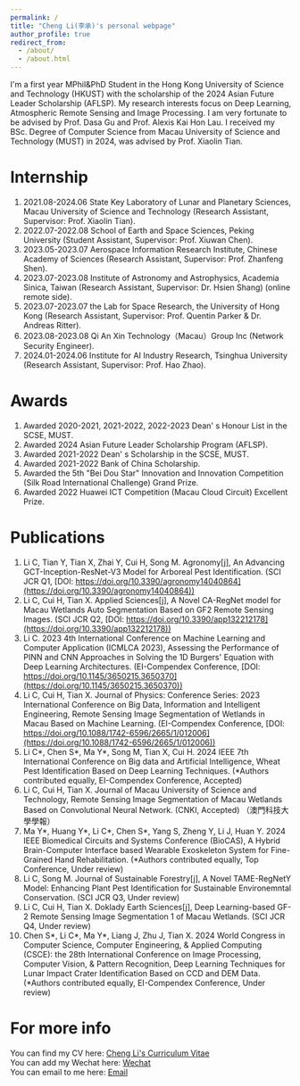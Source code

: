 ```yaml
---
permalink: /
title: "Cheng Li(李承)'s personal webpage"
author_profile: true
redirect_from: 
  - /about/
  - /about.html
---
```


I'm a first year MPhil&PhD Student in the Hong Kong University of Science and Technology (HKUST) with the scholarship of the 2024 Asian Future Leader Scholarship (AFLSP). My research interests focus on Deep Learning, Atmospheric Remote Sensing and Image Processing. I am very fortunate to be advised by Prof. Dasa Gu and Prof. Alexis Kai Hon Lau. I received my BSc. Degree of Computer Science from Macau University of Science and Technology (MUST) in 2024, was advised by Prof. Xiaolin Tian.

Internship
======
1. 2021.08-2024.06 State Key Laboratory of Lunar and Planetary Sciences, Macau University of Science and Technology (Research Assistant, Supervisor: Prof. Xiaolin Tian).
2. 2022.07-2022.08 School of Earth and Space Sciences, Peking University (Student Assistant, Supervisor: Prof. Xiuwan Chen).
3. 2023.05-2023.07 Aerospace Information Research Institute, Chinese Academy of Sciences (Research Assistant, Supervisor: Prof. Zhanfeng Shen).
4. 2023.07-2023.08 Institute of Astronomy and Astrophysics, Academia Sinica, Taiwan (Research Assistant, Supervisor: Dr. Hsien Shang) (online remote side).
5. 2023.07-2023.07 the Lab for Space Research, the University of Hong Kong (Research Assistant, Supervisor: Prof. Quentin Parker & Dr. Andreas Ritter).
6. 2023.08-2023.08 Qi An Xin Technology（Macau）Group Inc (Network Security Engineer).
7. 2024.01-2024.06 Institute for AI Industry Research, Tsinghua University (Research Assistant, Supervisor: Prof. Hao Zhao).

Awards
======
1. Awarded 2020-2021, 2021-2022, 2022-2023 Dean' s Honour List in the SCSE, MUST.
2. Awarded 2024 Asian Future Leader Scholarship Program (AFLSP).
3. Awarded 2021-2022 Dean' s Scholarship in the SCSE, MUST.
4. Awarded 2021-2022 Bank of China Scholarship.
5. Awarded the 5th "Bei Dou Star" Innovation and Innovation Competition (Silk Road International Challenge) Grand Prize.
6. Awarded 2022 Huawei ICT Competition (Macau Cloud Circuit) Excellent Prize.

Publications
======
1. Li C, Tian Y, Tian X, Zhai Y, Cui H, Song M. Agronomy[j], An Advancing GCT-Inception-ResNet-V3 Model for Arboreal
Pest Identification. (SCI JCR Q1, [DOI: https://doi.org/10.3390/agronomy14040864](https://doi.org/10.3390/agronomy14040864))
2. Li C, Cui H, Tian X. Applied Sciences[j], A Novel CA-RegNet model for Macau Wetlands Auto Segmentation Based on GF2
Remote Sensing Images. (SCI JCR Q2, [DOI: https://doi.org/10.3390/app132212178](https://doi.org/10.3390/app132212178))
3. Li C. 2023 4th International Conference on Machine Learning and Computer Application (ICMLCA 2023),
Assessing the Performance of PINN and CNN Approaches in Solving the 1D Burgers' Equation with Deep Learning
Architectures. (EI-Compendex Conference, [DOI: https://doi.org/10.1145/3650215.3650370](https://doi.org/10.1145/3650215.3650370))
4. Li C, Cui H, Tian X. Journal of Physics: Conference Series: 2023 International Conference on Big Data, Information and Intelligent Engineering, Remote Sensing
Image Segmentation of Wetlands in Macau Based on Machine Learning. (EI-Compendex Conference, [DOI: https://doi.org/10.1088/1742-6596/2665/1/012006](https://doi.org/10.1088/1742-6596/2665/1/012006))
5. Li C\*, Chen S\*, Ma Y\*, Song M, Tian X, Cui H. 2024 IEEE 7th International Conference on Big data and Artificial Intelligence, Wheat Pest Identification Based on Deep 
Learning Techniques. (\*Authors contributed equally, EI-Compendex Conference, Accepted)
6. Li C, Cui H, Tian X. Journal of Macau University of Science and Technology, Remote Sensing Image Segmentation of
Macau Wetlands Based on Convolutional Neural Network. (CNKI, Accepted) （澳門科技大學學報）
7. Ma Y\*, Huang Y\*, Li C\*, Chen S\*, Yang S, Zheng Y, Li J, Huan Y. 2024 IEEE Biomedical Circuits and Systems Conference (BioCAS), A Hybrid Brain-Computer Interface based Wearable Exoskeleton System for Fine-Grained Hand Rehabilitation. (\*Authors contributed equally, Top Conference, Under review)
8. Li C, Song M. Journal of Sustainable Forestry[j], A Novel TAME-RegNetY Model: Enhancing Plant Pest Identification for
Sustainable Environemntal Conservation. (SCI JCR Q3, Under review)
9. Li C, Cui H, Tian X. Doklady Earth Sciences[j], Deep Learning-based GF-2 Remote Sensing Image Segmentation 1 of
Macau Wetlands. (SCI JCR Q4, Under review)
10. Chen S\*, Li C\*, Ma Y\*, Liang J, Zhu J, Tian X. 2024 World Congress in Computer Science, Computer Engineering, & Applied Computing (CSCE): the 28th International Conference on Image Processing, Computer Vision, & Pattern Recognition, Deep Learning Techniques for Lunar Impact Crater Identification Based on CCD and DEM Data. (\*Authors contributed equally, EI-Compendex Conference, Under review)

For more info
======
You can find my CV here: [Cheng Li's Curriculum Vitae](../assets/CL.pdf)  
You can add my Wechat here: [Wechat](../images/wechat.jpg)  
You can email to me here: [Email](mailto:chengli0323@gmail.com)
